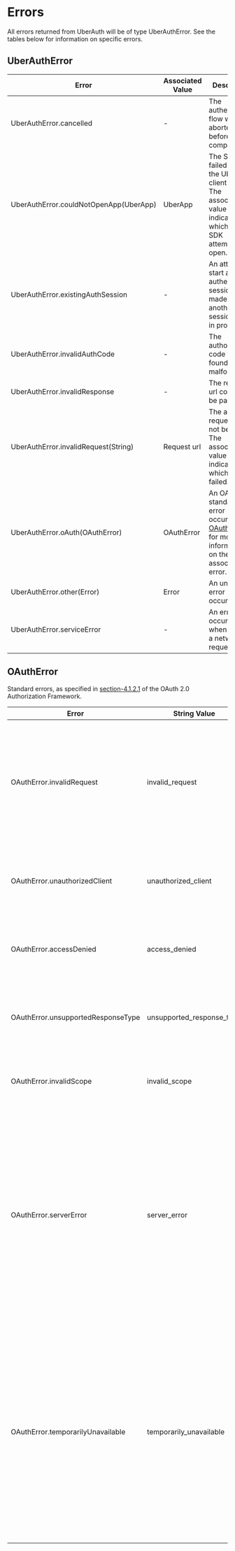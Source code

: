 
# Errors

All errors returned from UberAuth will be of type UberAuthError. See the tables below for information on specific errors.

## UberAuthError
| Error | Associated Value | Description |
| ----- | ------------ | ----------- |
| UberAuthError.cancelled | - | The authentication flow was aborted before completion. |
| UberAuthError.couldNotOpenApp(UberApp) | UberApp | The SDK failed to open the Uber client app. The associated value indicates which app the SDK attempted to open. |
| UberAuthError.existingAuthSession | - | An attempt to start an  authentication session was made while another session was in progress. |
| UberAuthError.invalidAuthCode | - | The authorization code was not found or is malformed. |
| UberAuthError.invalidResponse | - | The response url could not be parsed. |
| UberAuthError.invalidRequest(String) | Request url | The auth request could not be built. The associated value indicates which request failed. |
| UberAuthError.oAuth(OAuthError) | OAuthError | An OAuth standard error occurred. See [OAuthError](#oautherror) for more information on the associated error. |
| UberAuthError.other(Error) | Error | An unknown error occurred. |
| UberAuthError.serviceError | - | An error occurred when making a network request. |

## OAuthError
Standard errors, as specified in [section-4.1.2.1](https://datatracker.ietf.org/doc/html/rfc6749#section-4.1.2.1) of the OAuth 2.0 Authorization Framework.

| Error | String Value | Description |
| ----- | ------------ | ----------- |
| OAuthError.invalidRequest | invalid_request | The request is missing a required parameter, includes an invalid parameter value, includes a parameter more than once, or is otherwise malformed. |
| OAuthError.unauthorizedClient | unauthorized_client | The client is not authorized to request an authorization code using this method. |
| OAuthError.accessDenied | access_denied | The resource owner or authorization server denied the request. |
| OAuthError.unsupportedResponseType | unsupported_response_type | The authorization server does not support obtaining an authorization code using this method. |
| OAuthError.invalidScope | invalid_scope | The requested scope is invalid, unknown, or malformed. |
| OAuthError.serverError | server_error | The authorization server encountered an unexpected condition that prevented it from fulfilling the request. (This error code is needed because a 500 Internal Server Error HTTP status code cannot be returned to the client via an HTTP redirect.) |
| OAuthError.temporarilyUnavailable | temporarily_unavailable | The authorization server is currently unable to handle the request due to a temporary overloading or maintenance of the server.  (This error code is needed because a 503 Service Unavailable HTTP status code cannot be returned to the client via an HTTP redirect.) |

